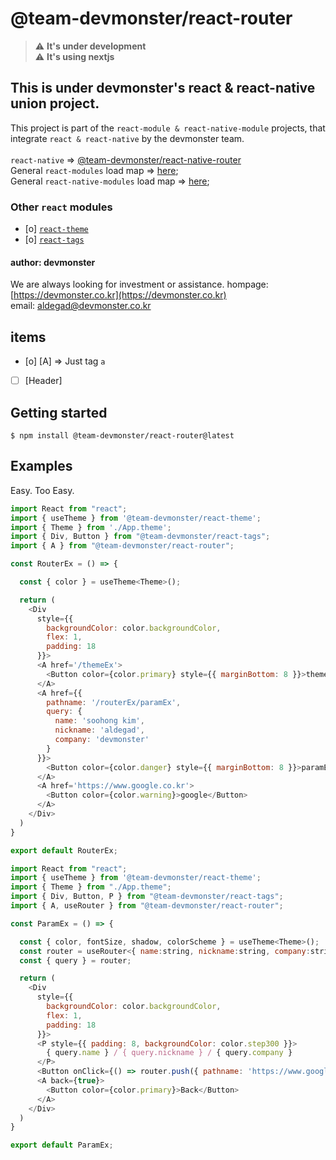 # @team-devmonster/react-router

> :warning: **It's under development**<br>
> :warning: **It's using nextjs**

## This is under devmonster's react & react-native union project.

This project is part of the `react-module & react-native-module` projects, that integrate `react & react-native` by the devmonster team.<br><br>
`react-native` => [@team-devmonster/react-native-router](https://www.npmjs.com/package/@team-devmonster/react-native-router)<br>
General `react-modules` load map => [here](https://github.com/team-devmonster/react-modules);<br>
General `react-native-modules` load map => [here](https://github.com/team-devmonster/react-native-modules);

### Other `react` modules

- [o] [`react-theme`](https://www.npmjs.com/package/@team-devmonster/react-theme)
- [o] [`react-tags`](https://www.npmjs.com/package/@team-devmonster/react-tags)

#### author: devmonster

We are always looking for investment or assistance.
hompage: [https://devmonster.co.kr](https://devmonster.co.kr)<br>
email: [aldegad@devmonster.co.kr](mailto:aldegad@devmonster.co.kr)

## items

- [o] [A] => Just tag `a`
- [ ] [Header]

## Getting started

`$ npm install @team-devmonster/react-router@latest`


## Examples

Easy. Too Easy.

```javascript
import React from "react";
import { useTheme } from '@team-devmonster/react-theme';
import { Theme } from './App.theme';
import { Div, Button } from "@team-devmonster/react-tags";
import { A } from "@team-devmonster/react-router";

const RouterEx = () => {

  const { color } = useTheme<Theme>();

  return (
    <Div
      style={{
        backgroundColor: color.backgroundColor,
        flex: 1,
        padding: 18
      }}>
      <A href='/themeEx'>
        <Button color={color.primary} style={{ marginBottom: 8 }}>themeEx</Button>
      </A>
      <A href={{
        pathname: '/routerEx/paramEx',
        query: {
          name: 'soohong kim',
          nickname: 'aldegad',
          company: 'devmonster'
        }
      }}>
        <Button color={color.danger} style={{ marginBottom: 8 }}>paramEx</Button>
      </A>
      <A href='https://www.google.co.kr'>
        <Button color={color.warning}>google</Button>
      </A>
    </Div>
  )
}

export default RouterEx;
```

```javascript
import React from "react";
import { useTheme } from '@team-devmonster/react-theme';
import { Theme } from "./App.theme";
import { Div, Button, P } from "@team-devmonster/react-tags";
import { A, useRouter } from "@team-devmonster/react-router";

const ParamEx = () => {

  const { color, fontSize, shadow, colorScheme } = useTheme<Theme>();
  const router = useRouter<{ name:string, nickname:string, company:string }>();
  const { query } = router;

  return (
    <Div
      style={{
        backgroundColor: color.backgroundColor,
        flex: 1,
        padding: 18
      }}>
      <P style={{ padding: 8, backgroundColor: color.step300 }}>
        { query.name } / { query.nickname } / { query.company }
      </P>
      <Button onClick={() => router.push({ pathname: 'https://www.google.co.kr', target: '_blank' })} color={color.primary}>push</Button>
      <A back={true}>
        <Button color={color.primary}>Back</Button>
      </A>
    </Div>
  )
}

export default ParamEx;
```